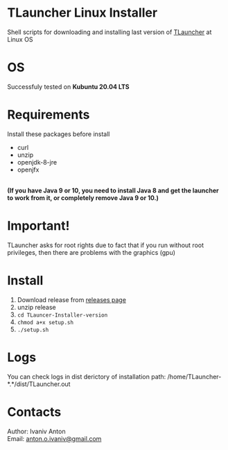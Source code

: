 # TLauncher Linux Installer
Shell scripts for downloading and installing last version of [TLauncher](https://tlauncher.org/) at Linux OS

# OS
  Successfuly tested on <b>Kubuntu 20.04 LTS</b>

# Requirements
Install these packages before install

- curl
- unzip
- openjdk-8-jre 
- openjfx
<br>
<b>(If you have Java 9 or 10, you need to install Java 8 and get the launcher to work from it,
or completely remove Java 9 or 10.)</b>

# Important!
TLauncher asks for root rights due to fact that if you run without root privileges,
then there are problems with the graphics (gpu)

# Install
 1. Download release from [releases page](https://github.com/Korzinkayablok/TLauncer-Installer/releases/)
 2. unzip release
 3. `cd TLauncer-Installer-version`<br> 
 4. `chmod a+x setup.sh`<br>
 5. `./setup.sh`<bt>

# Logs
You can check logs in dist derictory of installation path: /home/TLauncher-\*.\*/dist/TLauncher.out

# Contacts
Author: Ivaniv Anton 
<br>
Email: anton.o.ivaniv@gmail.com
